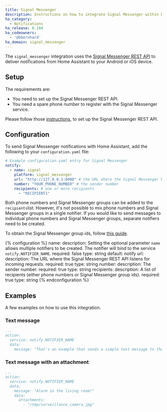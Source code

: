 ```yaml
---
title: Signal Messenger
description: Instructions on how to integrate Signal Messenger within Home Assistant.
ha_category:
  - Notifications
ha_release: 0.104
ha_codeowners:
  - '@bbernhard'
ha_domain: signal_messenger
---
```


The `signal_messenger` integration uses the [Signal Messenger REST API](https://github.com/bbernhard/signal-cli-rest-api) to deliver notifications from Home Assistant to your Android or iOS device.

## Setup
 
The requirements are:

- You need to set up the Signal Messenger REST API. 
- You need a spare phone number to register with the Signal Messenger service. 


Please follow those [instructions](https://github.com/bbernhard/signal-cli-rest-api/blob/master/doc/HOMEASSISTANT.md), to set up the Signal Messenger REST API. 


## Configuration

To send Signal Messenger notifications with Home Assistant, add the following to your `configuration.yaml` file:

```yaml
# Example configuration.yaml entry for Signal Messenger 
notify:
  - name: signal
    platform: signal_messenger
    url: "http://127.0.0.1:8080" # the URL where the Signal Messenger REST API is listening 
    number: "YOUR_PHONE_NUMBER" # the sender number
    recipients: # one or more recipients
      - "RECIPIENT1"
```

Both phone numbers and Signal Messenger groups can be added to the `recipients`list. However, it's not possible to mix phone numbers and Signal Messenger groups in a single notifier. If you would like to send messages to individual phone numbers and Signal Messenger groups, separate notifiers need to be created.

To obtain the Signal Messenger group ids, follow [this guide]( https://github.com/bbernhard/signal-cli-rest-api/blob/master/doc/HOMEASSISTANT.md).

{% configuration %}
name:
  description: Setting the optional parameter `name` allows multiple notifiers to be created. The notifier will bind to the service `notify.NOTIFIER_NAME`.
  required: false
  type: string
  default: notify
url:
  description: The URL where the Signal Messenger REST API listens for incoming requests. 
  required: true
  type: string
number:
  description: The sender number.
  required: true
  type: string
recipients:
  description: A list of recipients (either phone numbers or Signal Messenger group ids).
  required: true
  type: string
{% endconfiguration %}

## Examples

A few examples on how to use this integration.

### Text message

```yaml
...
action:
  service: notify.NOTIFIER_NAME
  data:
    message: "That's an example that sends a simple text message to the recipients specified in the configuration.yaml"
```

### Text message with an attachment

```yaml
...
action:
  service: notify.NOTIFIER_NAME
  data:
    message: "Alarm in the living room!"
    data:
      attachments:
        - "/tmp/surveillance_camera.jpg"
```
